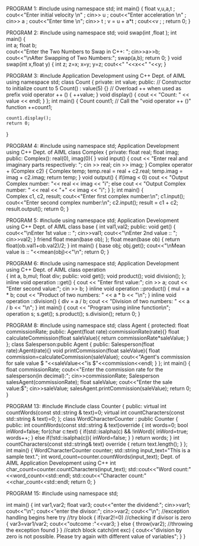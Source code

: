 PROGRAM 1: 
#include <iostream> 
using namespace std; 
int main() { 
float v,u,a,t ; 
cout<<"Enter initial velocity \n" ; 
cin>> u ; 
cout<<"Enter acceleration \n" ; 
cin>> a ; 
cout<<"Enter time \n"; 
cin>> t ; 
v = u + a*t ; 
cout<<v ; ; 
return 0; 
}


PROGRAM 2: 
#include<iostream> 
using namespace std; 
void swap(int ,float ); 
int main() 
{  
    int a; 
    float b;  
    cout<<"Enter the Two Numbers to Swap in C++: "; 
    cin>>a>>b; 
    cout<<"\nAfter Swapping of Two Numbers:"; 
    swap(a,b); 
    return 0; 
} 
void swap(int x,float y) 
{ 
 int z; 
 z=x; 
 x=y; 
 y=z; 
 cout<<" "<<x<<"   "<<y; 
} 



PROGRAM 3: 
#include <iostream> 
 Application Development using C++ 
Dept. of AIML 
using namespace std; 
class Count { 
 private: 
 int value; 
 public: 
    // Constructor to initialize count to 5 
    Count() : value(5) {} 
    // Overload ++ when used as prefix 
    void operator ++ () { 
        ++value; 
    } 
    void display() { 
        cout << "Count: " << value << endl; 
  } 
}; 
int main() { 
    Count count1; 
    // Call the "void operator ++ ()" function 
    ++count1; 
 
    count1.display(); 
    return 0; 
}



PROGRAM 4: 
#include <iostream> 
using namespace std; 
 Application Development using C++ 
Dept. of AIML 
class Complex 
{ 
    private: 
      float real; 
      float imag; 
    public: 
       Complex(): real(0), imag(0){ } 
       void input() 
       { 
           cout << "Enter real and imaginary parts respectively: "; 
           cin >> real; 
           cin >> imag; 
       } 
       Complex operator + (Complex c2) 
       { 
           Complex temp; 
           temp.real = real + c2.real; 
           temp.imag = imag + c2.imag; 
           return temp; 
       } 
       void output() 
       { 
           if(imag < 0) 
               cout << "Output Complex number: "<< real << imag << "i"; 
           else 
               cout << "Output Complex number: " << real << "+" << imag << "i"; 
       } 
}; 
int main() 
{  
    Complex c1, c2, result; 
    cout<<"Enter first complex number:\n"; 
    c1.input(); 
    cout<<"Enter second complex number:\n"; 
    c2.input(); 
    result = c1 + c2; 
    result.output(); 
    return 0; 
}



PROGRAM 5: 
#include<iostream> 
using namespace std; 
 Application Development using C++ 
Dept. of AIML 
class  base 
{ 
   int val1,val2; 
   public: 
        void get() 
        { 
           cout<<"\nEnter 1st value :: "; 
           cin>>val1; 
           cout<<"\nEnter 2nd value :: "; 
           cin>>val2; 
        } 
        friend float mean(base ob); 
}; 
float mean(base ob) { 
   return float(ob.val1+ob.val2)/2; 
} 
int main() 
{ 
    base obj; 
    obj.get(); 
    cout<<"\nMean value is :: "<<mean(obj)<<"\n"; 
    return 0; 
} 



PROGRAM 6: 
#include <iostream> 
using namespace std; 
 Application Development using C++ 
Dept. of AIML 
class operation  
{ 
 int a, b,mul; 
 float div; 
public: 
    void get(); 
    void product(); 
    void division(); 
}; 
inline void operation ::get() 
{ 
    cout << "Enter first value:"; 
    cin >> a; 
    cout << "Enter second value:"; 
    cin >> b; 
} 
inline void operation ::product() 
{ 
    mul = a * b; 
    cout << "Product of two numbers: " << a * b << "\n"; 
} 
inline void operation ::division() 
{ 
    div = a / b; 
    cout << "Division of two numbers: " << a / b << "\n"; 
} 
int main() 
{ 
    cout << "Program using inline function\n"; 
    operation s; 
    s.get(); 
    s.product(); 
    s.division(); 
    return 0; 
} 



PROGRAM 8: 
#include<iostream> 
using namespace std; 
class Agent 
{ 
protected: 
float commissionRate; 
public: 
Agent(float rate):commissionRate(rate){} 
float calculateCommission(float saleValue){ 
return commissionRate*saleValue; 
} 
}; 
class Salesperson:public Agent { 
public: 
Salesperson(float rate):Agent(rate){} 
void printCommission(float saleValue){ 
float commission=calculateCommission(saleValue); 
cout<<"Agent's commission for sale value $ "<<saleValue<<"is $"<<commission<<endl; 
} 
}; 
int main() 
{ 
float commissionRate; 
cout<<"Enter the commission rate for the salesperson(in decimal):"; 
cin>>commissionRate; 
Salesperson salesAgent(commissionRate); 
float saleValue; 
cout<<"Enter the sale value:$"; 
cin>>saleValue; 
salesAgent.printCommission(saleValue); 
return 0; 
}


PROGRAM 13: 
#include<iostream> 
#include<string> 
class Counter { 
public: 
virtual int countWords(const std::string & text)=0; 
virtual int countCharacters(const std::string & text)=0; 
}; 
class WordCharacterCounter : public Counter { 
public: 
int countWords(const std::string & text)override { 
int words=0; 
bool inWord=false; 
for(char c:text) { 
if(std::isalpha(c) && !inWord){ 
inWord=true; 
words++; 
} 
else if(!std::isalpha(c)){ 
inWord=false; 
} 
} 
return words; 
} 
int countCharacters(const std::string& text) override { 
return text.length(); 
} 
}; 
int main() 
{ 
WordCharacterCounter counter; 
std::string input_text="This is a sample text."; 
int word_count=counter.countWords(input_text); 
Dept. of AIML 
Application Development using C++ 
int char_count=counter.countCharacters(input_text); 
std::cout<<"Word count:"<<word_count<<std::endl; 
std::cout<<"Character count:"<<char_count<<std::endl; 
return 0; 
} 



PROGRAM 15: 
#include<iostream> 
using namespace std; 

int main() 
{ 
int var1,var2; 
float var3; 
cout<<"enter the dividend:"; 
cin>>var1; 
cout<<"\n"; 
cout<<"enter the divisor:"; 
cin>>var2; 
cout<<"\n"; 
//exception handling begins here 
try //try block 
{ 
if(var2!=0) //checking if divisor is zero 
{ 
var3=var1/var2; 
cout<<"outcome :"<<var3; 
} 
else 
{ 
throw(var2); //throwing the exception found 
} 
} 
//catch block 
catch(int exc) 
{ 
cout<<"division by zero is not possible. Please try again with different value of variables"; 
} 
} 
